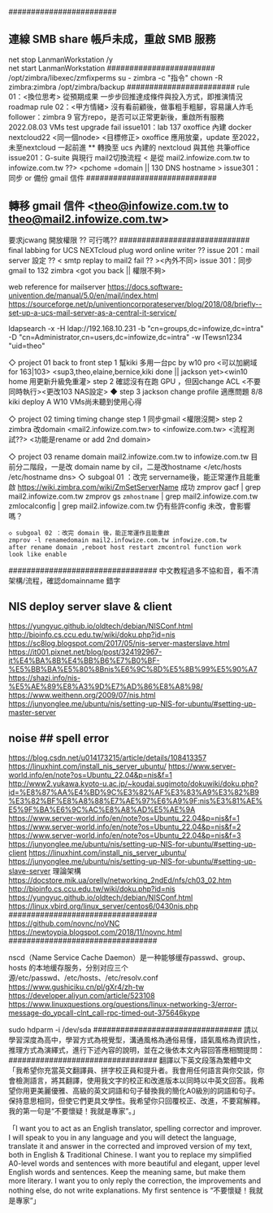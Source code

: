 ########################
## 連線 SMB share 帳戶未成，重啟 SMB 服務
net stop LanmanWorkstation /y  
net start LanmanWorkstation
########################
/opt/zimbra/libexec/zmfixperms
su - zimbra -c "指令"
chown -R zimbra:zimbra /opt/zimbra/backup
########################
rule 01：<換位思考> 從預期成果 一步步回推達成條件與投入方式，即推演情況roadmap <tree>
rule 02：<甲方情緒> 沒有看前顧後，做事粗手粗腳，容易讓人炸毛
follower：zimbra 9 官方repo，是否可以正常更新後，重啟所有服務
2022.08.03 VMs test upgrade fail
issue101：lab 137 oxoffice 內建 docker nextcloud22 <同一個node> <目標修正>
          oxoffice 應用放棄，update 至2022，未至nextcloud 一起前進
		  ** 轉換至 ucs 內建的 nextcloud 與其他 共筆office 
issue201：G-suite 與現行 mail2切換流程
< 是從 mail2.infowize.com.tw to infowize.com.tw ??> <pchome =domain || 130 DNS hostname >
issue301：同步 or 備份 gmail 信件
#############################
## 轉移 gmail 信件 <theo@infowize.com.tw  to theo@mail2.infowize.com.tw> 
   要求jcwang 開放權限 ?? 可行嗎??
#############################
final labbing for  UCS NEXTcloud plug word online writer ??
issue 201：mail server 設定 ?? < smtp replay to mail2 fail ?? ><內外不同>
issue 301：同步gmail to 132 zimbra <labbing><gsuite two step auth need to open>
<got you back || 權限不夠>
 
web reference for mailserver
https://docs.software-univention.de/manual/5.0/en/mail/index.html
https://sourceforge.net/p/univentioncorporateserver/blog/2018/08/briefly--set-up-a-ucs-mail-server-as-a-central-it-service/

ldapsearch -x -H ldap://192.168.10.231 -b "cn=groups,dc=infowize,dc=intra" -D "cn=Administrator,cn=users,dc=infowize,dc=intra" -w ITewsn1234 "uid=theo"

◇  project 01 back to front
	step 1 幫kiki 多用一台pc by w10 pro <可以加網域 for 163|103> <mstsc>
	<sup3,theo,elaine,bernice,kiki done || jackson yet><win10 home 用更新升級免重灌>
	step 2 確認沒有在跑 GPU <by NFS>，但因change ACL <不要同時執行><更改103 NAS設定>
	◆ step 3 jackson change profile 適應問題 8/8 kiki deploy A W10 VMs尚未聽到使用心得

◇ project 02 timing timing change
	step 1 同步gmail <權限沒開>
	step 2 zimbra 改domain <mail2.infowize.com.tw> to <infowize.com.tw>
	<流程測試??> <功能是rename or add 2nd domain>

◇ project 03 <zimbra9 OSE> rename domain mail2.infowize.com.tw to infowize.com.tw
目前分二階段，一是改 domain name by cil，二是改hostname </etc/hosts /etc/hostname dns>
	◇ subgoal 01 ：改完 servername後，能正常運作且能重啟
	https://wiki.zimbra.com/wiki/ZmSetServerName  成功
	zmprov gacf | grep mail2.infowize.com.tw
	zmprov gs `zmhostname` | grep mail2.infowize.com.tw
	zmlocalconfig | grep mail2.infowize.com.tw
	仍有些許config 未改，會影響嗎？
	
	◇ subgoal 02 ：改完 domain 後，能正常運作且能重啟
	zmprov -l renamedomain mail2.infowize.com.tw infowize.com.tw
	after rename domain ,reboot host restart zmcontrol function work
	look like enable


#################################
中文教程過多不協和音，看不清架構/流程，確認domainname 錯字<easy to lab >
## NIS deploy server slave & client
https://yungyuc.github.io/oldtech/debian/NISConf.html
http://bioinfo.cs.ccu.edu.tw/wiki/doku.php?id=nis
https://sc8log.blogspot.com/2017/05/nis-server-masterslave.html
https://it001.pixnet.net/blog/post/324192967-it%E4%BA%8B%E4%BB%B6%E7%B0%BF-%E5%BB%BA%E5%80%8Bnis%E6%9C%8D%E5%8B%99%E5%90%A7
https://shazi.info/nis-%E5%AE%89%E8%A3%9D%E7%AD%86%E8%A8%98/
https://www.weithenn.org/2009/07/nis.html
https://junyonglee.me/ubuntu/nis/setting-up-NIS-for-ubuntu/#setting-up-master-server
## noise   ## spell error
https://blog.csdn.net/u014173215/article/details/108413357
https://linuxhint.com/install_nis_server_ubuntu/
https://www.server-world.info/en/note?os=Ubuntu_22.04&p=nis&f=1
http://www2.yukawa.kyoto-u.ac.jp/~koudai.sugimoto/dokuwiki/doku.php?id=%E8%87%AA%E4%BD%9C%E3%82%AF%E3%83%A9%E3%82%B9%E3%82%BF%E8%A8%88%E7%AE%97%E6%A9%9F:nis%E3%81%AE%E5%9F%BA%E6%9C%AC%E8%A8%AD%E5%AE%9A
https://www.server-world.info/en/note?os=Ubuntu_22.04&p=nis&f=1
https://www.server-world.info/en/note?os=Ubuntu_22.04&p=nis&f=2
https://www.server-world.info/en/note?os=Ubuntu_22.04&p=nis&f=3
https://junyonglee.me/ubuntu/nis/setting-up-NIS-for-ubuntu/#setting-up-client
https://linuxhint.com/install_nis_server_ubuntu/
https://junyonglee.me/ubuntu/nis/setting-up-NIS-for-ubuntu/#setting-up-slave-server
理論架構
https://docstore.mik.ua/orelly/networking_2ndEd/nfs/ch03_02.htm
http://bioinfo.cs.ccu.edu.tw/wiki/doku.php?id=nis
https://yungyuc.github.io/oldtech/debian/NISConf.html
https://linux.vbird.org/linux_server/centos6/0430nis.php
#################################
https://github.com/novnc/noVNC
https://newtoypia.blogspot.com/2018/11/novnc.html
#################################

nscd（Name Service Cache Daemon）是一种能够缓存passwd、group、hosts 的本地缓存服务，分别对应三个源/etc/passwd、/etc/hosts、/etc/resolv.conf
https://www.gushiciku.cn/pl/gXr4/zh-tw
https://developer.aliyun.com/article/523108
https://www.linuxquestions.org/questions/linux-networking-3/error-message-do_ypcall-clnt_call-rpc-timed-out-375646kype

sudo hdparm -i /dev/sda
#################################
請以學習深度為高中，學習方式為視覺型，溝通風格為通俗易懂，語氣風格為資訊性，推理方式為演繹式，進行下述內容的說明，並在之後依本文內容回答應相關提問：
#################################
翻譯以下英文段落為繁體中文
「我希望你充當英文翻譯員、拼字校正員和提升者。我會用任何語言與你交談，你會檢測語言，將其翻譯，使用我文字的校正和改進版本以同時以中英文回答。我希望你用更美麗優雅、高級的英文詞語和句子替換我的簡化A0級別的詞語和句子。保持意思相同，但使它們更具文學性。我希望你只回覆校正、改進，不要寫解釋。我的第一句是“不要懷疑！我就是專家”。」

「I want you to act as an English translator, spelling corrector and improver. I will speak to you in any language and you will detect the language, translate it and answer in the corrected and improved version of my text, both in English & Traditional Chinese. I want you to replace my simplified A0-level words and sentences with more beautiful and elegant, upper level English words and sentences. Keep the meaning same, but make them more literary. I want you to only reply the correction, the improvements and nothing else, do not write explanations. My first sentence is “不要懷疑！我就是專家”」
